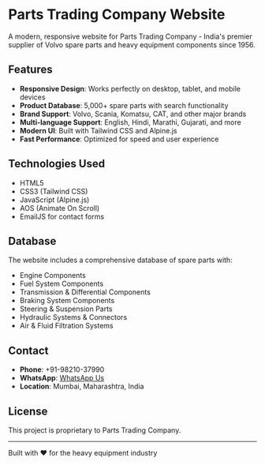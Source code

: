 # Parts Trading Company Website

A modern, responsive website for Parts Trading Company - India's premier supplier of Volvo spare parts and heavy equipment components since 1956.

## Features

- **Responsive Design**: Works perfectly on desktop, tablet, and mobile devices
- **Product Database**: 5,000+ spare parts with search functionality
- **Brand Support**: Volvo, Scania, Komatsu, CAT, and other major brands
- **Multi-language Support**: English, Hindi, Marathi, Gujarati, and more
- **Modern UI**: Built with Tailwind CSS and Alpine.js
- **Fast Performance**: Optimized for speed and user experience

## Technologies Used

- HTML5
- CSS3 (Tailwind CSS)
- JavaScript (Alpine.js)
- AOS (Animate On Scroll)
- EmailJS for contact forms

## Database

The website includes a comprehensive database of spare parts with:
- Engine Components
- Fuel System Components
- Transmission & Differential Components
- Braking System Components
- Steering & Suspension Parts
- Hydraulic Systems & Connectors
- Air & Fluid Filtration Systems

## Contact

- **Phone**: +91-98210-37990
- **WhatsApp**: [WhatsApp Us](https://wa.me/919821037990)
- **Location**: Mumbai, Maharashtra, India

## License

This project is proprietary to Parts Trading Company.

---

Built with ❤️ for the heavy equipment industry
